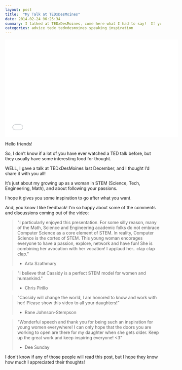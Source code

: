 ```yaml
---
layout: post
title:  "My Talk at TEDxDesMoines"
date: 2014-02-24 06:25:34
summary: I talked at TEDxDesMoines, come here what I had to say!  If you want to, of course.
categories: advice tedx tedxdesmoines speaking inspiration
---
```


<iframe width="560" height="315" src="//www.youtube.com/embed/7O0z06YRKHg" frameborder="0" allowfullscreen></iframe>

Hello friends!

So, I don’t know if a lot of you have ever watched a TED talk before, but they usually have some interesting food for thought.

WELL, I gave a talk at TEDxDesMoines last December, and I thought I’d share it with you all!

It’s just about my growing up as a woman in STEM (Science, Tech, Engineering, Math), and about following your passions.

I hope it gives you some inspiration to go after what you want.

And, you know I like feedback!  I'm so happy about some of the comments and discussions coming out of the video:

> "I particularly enjoyed this presentation.  For some silly reason, many of the Math, Science and Engineering academic folks do not embrace Computer Science as a core element of STEM.   In reality, Computer Science is the cortex of STEM.    This young woman encorages everyone to have a passion, explore, network and have fun!
> She is combining her avocation with her vocation!   I applaud her.. clap clap clap﻿."
> - Arta Szathmary

> "I believe that Cassidy is a perfect STEM model for women and humankind."
> - Chris Pirillo

> "Cassidy will change the world, I am honored to know and work with her!  Please show this video to all your daughters!﻿"
> - Rane Johnson-Stempson

> "Wonderful speech and thank you for being such an inspiration for young women everywhere!  I can only hope that the doors you are working to open are there for my daughter when she gets older.   Keep up the great work and keep inspiring everyone! <3﻿"
> - Dee Sunday

I don't know if any of those people will read this post, but I hope they know how much I appreciated their thoughts!
